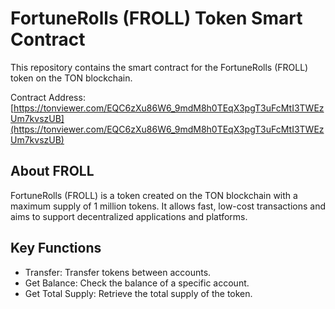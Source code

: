 # FortuneRolls (FROLL) Token Smart Contract
This repository contains the smart contract for the FortuneRolls (FROLL) token on the TON blockchain.

Contract Address: [https://tonviewer.com/EQC6zXu86W6_9mdM8h0TEqX3pgT3uFcMtI3TWEzUm7kvszUB](https://tonviewer.com/EQC6zXu86W6_9mdM8h0TEqX3pgT3uFcMtI3TWEzUm7kvszUB)

## About FROLL
FortuneRolls (FROLL) is a token created on the TON blockchain with a maximum supply of 1 million tokens. It allows fast, low-cost transactions and aims to support decentralized applications and platforms.

## Key Functions
- Transfer: Transfer tokens between accounts.
- Get Balance: Check the balance of a specific account.
- Get Total Supply: Retrieve the total supply of the token.
